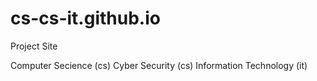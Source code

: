 # cs-cs-it.github.io
Project Site

Computer Secience (cs) Cyber Security (cs) Information Technology (it)


